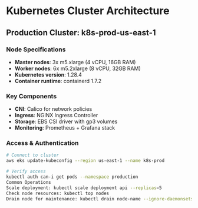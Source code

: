 # Kubernetes Cluster Architecture

## Production Cluster: k8s-prod-us-east-1

### Node Specifications
- **Master nodes**: 3x m5.xlarge (4 vCPU, 16GB RAM)
- **Worker nodes**: 6x m5.2xlarge (8 vCPU, 32GB RAM)
- **Kubernetes version**: 1.28.4
- **Container runtime**: containerd 1.7.2

### Key Components
- **CNI**: Calico for network policies
- **Ingress**: NGINX Ingress Controller
- **Storage**: EBS CSI driver with gp3 volumes
- **Monitoring**: Prometheus + Grafana stack

### Access & Authentication
```bash
# Connect to cluster
aws eks update-kubeconfig --region us-east-1 --name k8s-prod

# Verify access
kubectl auth can-i get pods --namespace production
Common Operations
Scale deployment: kubectl scale deployment api --replicas=5
Check node resources: kubectl top nodes
Drain node for maintenance: kubectl drain node-name --ignore-daemonsets